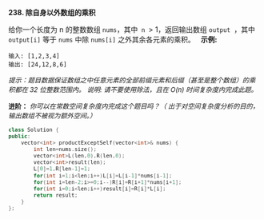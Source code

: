 <a herf="https://leetcode-cn.com/problems/product-of-array-except-self/">**238. 除自身以外数组的乘积**</a>

给你一个长度为 n 的整数数组 `nums`，其中` n `> 1，返回输出数组 `output `，其中 `output[i]` 等于 `nums` 中除 `nums[i]` 之外其余各元素的乘积。
 
**示例:**

```
输入: [1,2,3,4]
输出: [24,12,8,6]
```

<font size=2> *提示：题目数据保证数组之中任意元素的全部前缀元素和后缀（甚至是整个数组）的乘积都在 32 位整数范围内。*</font>
<font size=2> *说明: 请不要使用除法，且在 O(n) 时间复杂度内完成此题。*</fong>

**进阶：**
<font size=2> *你可以在常数空间复杂度内完成这个题目吗？（ 出于对空间复杂度分析的目的，输出数组不被视为额外空间。）*</font>

```C++
class Solution {
public:
    vector<int> productExceptSelf(vector<int>& nums) {
        int len=nums.size();
        vector<int>L(len,0),R(len,0);
        vector<int>result(len);
        L[0]=1,R[len-1]=1;
        for(int i=1;i<len;i++)L[i]=L[i-1]*nums[i-1];
        for(int i=len-2;i>=0;i--)R[i]=R[i+1]*nums[i+1];
        for(int i=0;i<len;i++)result[i]=R[i]*L[i];
        return result;
    }
};
```
